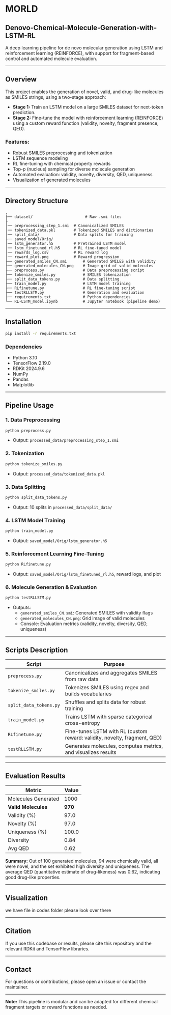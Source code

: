 # MORLD
## Denovo-Chemical-Molecule-Generation-with-LSTM-RL

A deep learning pipeline for de novo molecular generation using LSTM and reinforcement learning (REINFORCE), with support for fragment-based control and automated molecule evaluation.

---

## Overview

This project enables the generation of novel, valid, and drug-like molecules as SMILES strings, using a two-stage approach:
- **Stage 1:** Train an LSTM model on a large SMILES dataset for next-token prediction.
- **Stage 2:** Fine-tune the model with reinforcement learning (REINFORCE) using a custom reward function (validity, novelty, fragment presence, QED).

### Features:
- Robust SMILES preprocessing and tokenization  
- LSTM sequence modeling  
- RL fine-tuning with chemical property rewards  
- Top-p (nucleus) sampling for diverse molecule generation  
- Automated evaluation: validity, novelty, diversity, QED, uniqueness  
- Visualization of generated molecules  

---

## Directory Structure

```
.
├── dataset/                       # Raw .smi files
├
│── preprocessing_step_1.smi  # Canonicalized SMILES
│── tokenized_data.pkl        # Tokenized SMILES and dictionaries
│── split_data/               # Data splits for training
├── saved_model/Orig/
│── lstm_generator.h5         # Pretrained LSTM model
│── lstm_finetuned_rl.h5      # RL fine-tuned model
│── rewards_log.csv           # RL reward log
│── reward_plot.png           # Reward progression
├── generated_smiles_CN.smi       # Generated SMILES with validity
├── generated_molecules_CN.png    # Image grid of valid molecules
├── preprocess.py                 # Data preprocessing script
├── tokenize_smiles.py            # SMILES tokenization
├── split_data_tokens.py          # Data splitting
├── train_model.py                # LSTM model training
├── RLfinetune.py                 # RL fine-tuning script
├── testRLLSTM.py                 # Generation and evaluation
├── requirements.txt              # Python dependencies
└── RL-LSTM_model.ipynb           # Jupyter notebook (pipeline demo)
```

---

## Installation

```bash
pip install -r requirements.txt
```

### Dependencies

- Python 3.10  
- TensorFlow 2.19.0  
- RDKit 2024.9.6  
- NumPy  
- Pandas  
- Matplotlib  

---

## Pipeline Usage

### 1. Data Preprocessing

```bash
python preprocess.py
```
- Output: `processed_data/preprocessing_step_1.smi`

### 2. Tokenization

```bash
python tokenize_smiles.py
```
- Output: `processed_data/tokenized_data.pkl`

### 3. Data Splitting

```bash
python split_data_tokens.py
```
- Output: 10 splits in `processed_data/split_data/`

### 4. LSTM Model Training

```bash
python train_model.py
```
- Output: `saved_model/Orig/lstm_generator.h5`

### 5. Reinforcement Learning Fine-Tuning

```bash
python RLfinetune.py
```
- Output: `saved_model/Orig/lstm_finetuned_rl.h5`, reward logs, and plot

### 6. Molecule Generation & Evaluation

```bash
python testRLLSTM.py
```
- Outputs:
  - `generated_smiles_CN.smi`: Generated SMILES with validity flags
  - `generated_molecules_CN.png`: Grid image of valid molecules
  - Console: Evaluation metrics (validity, novelty, diversity, QED, uniqueness)

---

## Scripts Description

| Script                | Purpose                                                                                 |
|-----------------------|-----------------------------------------------------------------------------------------|
| `preprocess.py`       | Canonicalizes and aggregates SMILES from raw data                                       |
| `tokenize_smiles.py`  | Tokenizes SMILES using regex and builds vocabularies                                    |
| `split_data_tokens.py`| Shuffles and splits data for robust training                                            |
| `train_model.py`      | Trains LSTM with sparse categorical cross-entropy                                       |
| `RLfinetune.py`       | Fine-tunes LSTM with RL (custom reward: validity, novelty, fragment, QED)               |
| `testRLLSTM.py`       | Generates molecules, computes metrics, and visualizes results                           |

---

## Evaluation Results

| Metric              | Value   |
|---------------------|---------|
| Molecules Generated | 1000     |
| **Valid Molecules** | **970**  |
| Validity (%)        | 97.0    |
| Novelty (%)         | 97.0   |
| Uniqueness (%)      | 100.0   |
| Diversity           | 0.84    |
| Avg QED             | 0.62    |


**Summary:** Out of 100 generated molecules, 94 were chemically valid, all were novel, and the set exhibited high diversity and uniqueness. The average QED (quantitative estimate of drug-likeness) was 0.62, indicating good drug-like properties.

---

## Visualization

we have file in codes folder please look over there

---

## Citation

If you use this codebase or results, please cite this repository and the relevant RDKit and TensorFlow libraries.

---

## Contact

For questions or contributions, please open an issue or contact the maintainer.

---

**Note:** This pipeline is modular and can be adapted for different chemical fragment targets or reward functions as needed.
